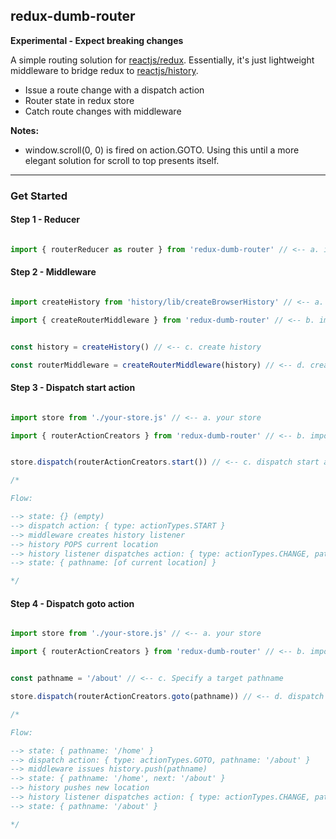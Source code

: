 ## redux-dumb-router

**Experimental - Expect breaking changes**

A simple routing solution for [reactjs/redux](https://github.com/reactjs/redux). Essentially, it's just lightweight middleware to bridge redux to [reactjs/history](https://github.com/reactjs/history).

- Issue a route change with a dispatch action
- Router state in redux store
- Catch route changes with middleware

**Notes:**
- window.scroll(0, 0) is fired on action.GOTO. Using this until a more elegant solution for scroll to top presents itself.

---

### Get Started

#### Step 1 - Reducer

```javascript

import { routerReducer as router } from 'redux-dumb-router' // <-- a. import router reducer as [some name you choose]

```

#### Step 2 - Middleware

```javascript

import createHistory from 'history/lib/createBrowserHistory' // <-- a. import create history

import { createRouterMiddleware } from 'redux-dumb-router' // <-- b. import create middleware


const history = createHistory() // <-- c. create history

const routerMiddleware = createRouterMiddleware(history) // <-- d. create middleware with history

```

#### Step 3 - Dispatch start action

```javascript

import store from './your-store.js' // <-- a. your store

import { routerActionCreators } from 'redux-dumb-router' // <-- b. import action creators


store.dispatch(routerActionCreators.start()) // <-- c. dispatch start action

/*

Flow:

--> state: {} (empty)
--> dispatch action: { type: actionTypes.START }
--> middleware creates history listener
--> history POPS current location
--> history listener dispatches action: { type: actionTypes.CHANGE, pathname: [of current location] }
--> state: { pathname: [of current location] }

*/

```

#### Step 4 - Dispatch goto action

```javascript

import store from './your-store.js' // <-- a. your store

import { routerActionCreators } from 'redux-dumb-router' // <-- b. import action creators


const pathname = '/about' // <-- c. Specify a target pathname

store.dispatch(routerActionCreators.goto(pathname)) // <-- d. dispatch goto action with target pathname

/*

Flow:

--> state: { pathname: '/home' }
--> dispatch action: { type: actionTypes.GOTO, pathname: '/about' }
--> middleware issues history.push(pathname)
--> state: { pathname: '/home', next: '/about' }
--> history pushes new location
--> history listener dispatches action: { type: actionTypes.CHANGE, pathname: '/about' }
--> state: { pathname: '/about' }

*/

```
